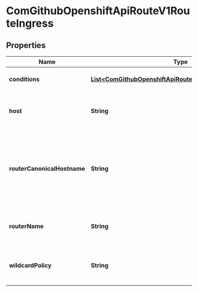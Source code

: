 
# ComGithubOpenshiftApiRouteV1RouteIngress

## Properties
Name | Type | Description | Notes
------------ | ------------- | ------------- | -------------
**conditions** | [**List&lt;ComGithubOpenshiftApiRouteV1RouteIngressCondition&gt;**](ComGithubOpenshiftApiRouteV1RouteIngressCondition.md) | Conditions is the state of the route, may be empty. |  [optional]
**host** | **String** | Host is the host string under which the route is exposed; this value is required |  [optional]
**routerCanonicalHostname** | **String** | CanonicalHostname is the external host name for the router that can be used as a CNAME for the host requested for this route. This value is optional and may not be set in all cases. |  [optional]
**routerName** | **String** | Name is a name chosen by the router to identify itself; this value is required |  [optional]
**wildcardPolicy** | **String** | Wildcard policy is the wildcard policy that was allowed where this route is exposed. |  [optional]



